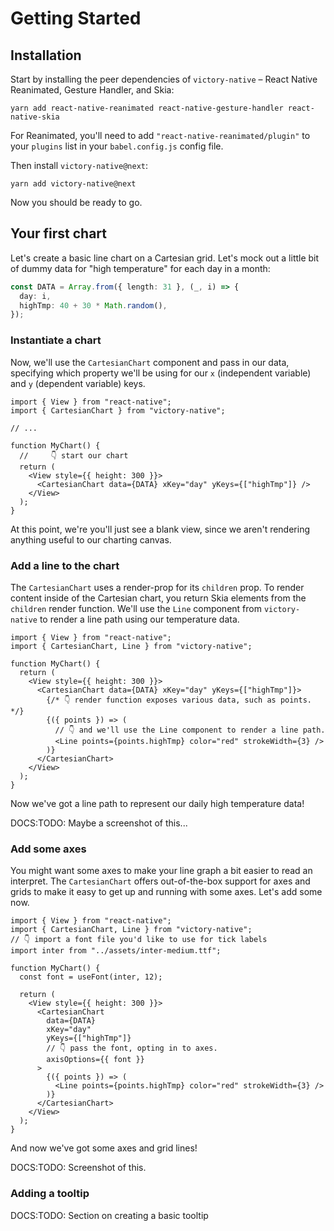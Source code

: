 # Getting Started

## Installation

Start by installing the peer dependencies of `victory-native` – React Native Reanimated, Gesture Handler, and Skia:

```shell
yarn add react-native-reanimated react-native-gesture-handler react-native-skia
```

For Reanimated, you'll need to add `"react-native-reanimated/plugin"` to your `plugins` list in your `babel.config.js` config file.

Then install `victory-native@next`:

```shell
yarn add victory-native@next
```

Now you should be ready to go.

## Your first chart

Let's create a basic line chart on a Cartesian grid. Let's mock out a little bit of dummy data for "high temperature" for each day in a month:

```ts
const DATA = Array.from({ length: 31 }, (_, i) => {
  day: i,
  highTmp: 40 + 30 * Math.random(),
});
```

### Instantiate a chart

Now, we'll use the `CartesianChart` component and pass in our data, specifying which property we'll be using for our `x` (independent variable) and `y` (dependent variable) keys.

```tsx
import { View } from "react-native";
import { CartesianChart } from "victory-native";

// ...

function MyChart() {
  //     👇 start our chart
  return (
    <View style={{ height: 300 }}>
      <CartesianChart data={DATA} xKey="day" yKeys={["highTmp"]} />
    </View>
  );
}
```

At this point, we're you'll just see a blank view, since we aren't rendering anything useful to our charting canvas.

### Add a line to the chart

The `CartesianChart` uses a render-prop for its `children` prop. To render content inside of the Cartesian chart, you return Skia elements from the `children` render function. We'll use the `Line` component from `victory-native` to render a line path using our temperature data.

```tsx
import { View } from "react-native";
import { CartesianChart, Line } from "victory-native";

function MyChart() {
  return (
    <View style={{ height: 300 }}>
      <CartesianChart data={DATA} xKey="day" yKeys={["highTmp"]}>
        {/* 👇 render function exposes various data, such as points. */}
        {({ points }) => (
          // 👇 and we'll use the Line component to render a line path.
          <Line points={points.highTmp} color="red" strokeWidth={3} />
        )}
      </CartesianChart>
    </View>
  );
}
```

Now we've got a line path to represent our daily high temperature data!

DOCS:TODO: Maybe a screenshot of this...

### Add some axes

You might want some axes to make your line graph a bit easier to read an interpret. The `CartesianChart` offers out-of-the-box support for axes and grids to make it easy to get up and running with some axes. Let's add some now.

```tsx
import { View } from "react-native";
import { CartesianChart, Line } from "victory-native";
// 👇 import a font file you'd like to use for tick labels
import inter from "../assets/inter-medium.ttf";

function MyChart() {
  const font = useFont(inter, 12);

  return (
    <View style={{ height: 300 }}>
      <CartesianChart
        data={DATA}
        xKey="day"
        yKeys={["highTmp"]}
        // 👇 pass the font, opting in to axes.
        axisOptions={{ font }}
      >
        {({ points }) => (
          <Line points={points.highTmp} color="red" strokeWidth={3} />
        )}
      </CartesianChart>
    </View>
  );
}
```

And now we've got some axes and grid lines!

DOCS:TODO: Screenshot of this.

### Adding a tooltip

DOCS:TODO: Section on creating a basic tooltip

